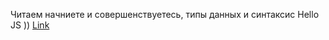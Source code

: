 Читаем начниете и совершенствуетесь, типы данных и синтаксис
Hello JS )) 
[Link](https://kbpsystem777.github.io/You-Dont-Know-JS/)
